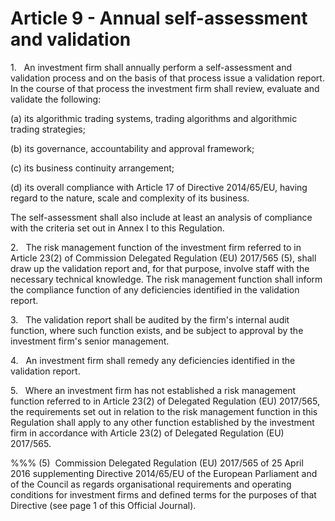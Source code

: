 # Article 9 - Annual self-assessment and validation


1.   An investment firm shall annually perform a self-assessment and validation process and on the basis of that process issue a validation report. In the course of that process the investment firm shall review, evaluate and validate the following:

(a) its algorithmic trading systems, trading algorithms and algorithmic trading strategies;

(b) its governance, accountability and approval framework;

(c) its business continuity arrangement;

(d) its overall compliance with Article 17 of Directive 2014/65/EU, having regard to the nature, scale and complexity of its business.

The self-assessment shall also include at least an analysis of compliance with the criteria set out in Annex I to this Regulation.

2.   The risk management function of the investment firm referred to in Article 23(2) of Commission Delegated Regulation (EU) 2017/565 (5), shall draw up the validation report and, for that purpose, involve staff with the necessary technical knowledge. The risk management function shall inform the compliance function of any deficiencies identified in the validation report.

3.   The validation report shall be audited by the firm's internal audit function, where such function exists, and be subject to approval by the investment firm's senior management.

4.   An investment firm shall remedy any deficiencies identified in the validation report.

5.   Where an investment firm has not established a risk management function referred to in Article 23(2) of Delegated Regulation (EU) 2017/565, the requirements set out in relation to the risk management function in this Regulation shall apply to any other function established by the investment firm in accordance with Article 23(2) of Delegated Regulation (EU) 2017/565.

%%% (5)  Commission Delegated Regulation (EU) 2017/565 of 25 April 2016 supplementing Directive 2014/65/EU of the European Parliament and of the Council as regards organisational requirements and operating conditions for investment firms and defined terms for the purposes of that Directive (see page 1 of this Official Journal).
